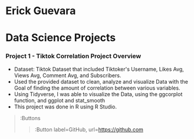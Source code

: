 # Erick Guevara

# Data Science Projects
### Project 1 - Tiktok Correlation Project Overview
* Dataset: Tiktok Dataset that included Tiktoker's Username, Likes Avg, Views Avg, Comment Avg, and Subscribers.
* Used the provided dataset to clean, analyze and visualize Data with the Goal of finding the amount of correlation between various variables.
* Using Tidyverse, I was able to visualize the Data, using the ggcorplot function, and ggplot and stat_smooth
* This project was done in R using R Studio. 

> :Buttons
> > :Button label=GitHub, url=https://github.com
